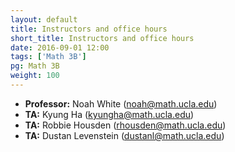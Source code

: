 ```yaml
---
layout: default
title: Instructors and office hours
short_title: Instructors and office hours
date: 2016-09-01 12:00
tags: ['Math 3B']
pg: Math 3B
weight: 100
---
```


* __Professor:__ Noah White (<a href="mailto:noah@math.ucla.edu">noah@math.ucla.edu</a>)
* __TA:__ Kyung Ha (<a href="mailto:kyungha@math.ucla.edu">kyungha@math.ucla.edu</a>)
* __TA:__ Robbie Housden (<a href="mailto:rhousden@math.ucla.edu">rhousden@math.ucla.edu</a>)
* __TA:__ Dustan Levenstein (<a href="mailto:dustanl@math.ucla.edu">dustanl@math.ucla.edu</a>)
